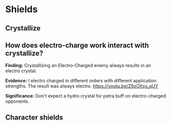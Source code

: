 # Shields

## Crystallize

## How does electro-charge work interact with crystallize?

**Finding:**
Crystallizing an Electro-Charged enemy always results in an electro crystal.

**Evidence:**
I electro charged in different orders with different application strengths. The result was always electro.
https://youtu.be/Z9zOXsy_qUY

**Significance:**
Don't expect a hydro crystal for petra buff on electro-charged opponents.

## Character shields
